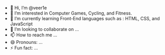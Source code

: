 - 👋 Hi, I’m @veer1e
- 👀 I’m interested in Computer Games, Cycling, and Fitness.
- 🌱 I’m currently learning Front-End languages such as : HTML, CSS, and JavaScript
- 💞️ I’m looking to collaborate on ...
- 📫 How to reach me ...
- 😄 Pronouns: ...
- ⚡ Fun fact: ...

<!---
veer1e/veer1e is a ✨ special ✨ repository because its `README.md` (this file) appears on your GitHub profile.
You can click the Preview link to take a look at your changes.
--->
